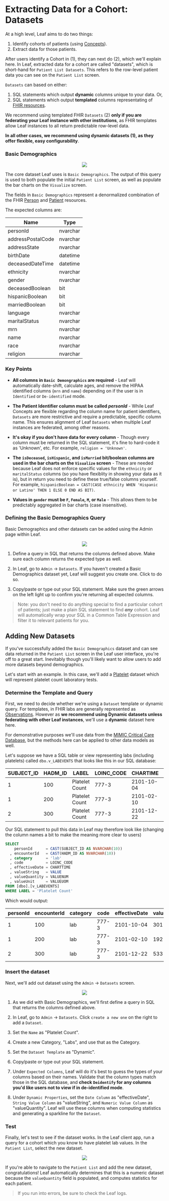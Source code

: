 # Extracting Data for a Cohort: Datasets
At a high level, Leaf aims to do two things:

1. Identify cohorts of patients (using [Concepts](../concepts)).
2. Extract data for those patients.

After users identify a Cohort in (1), they can next do (2), which we'll explain here. In Leaf, extracted data for a cohort are called "datasets", which is short-hand for `Patient List Datasets`. This refers to the row-level patient data you can see on the `Patient List` screen.

`Datasets` can based on either:

1. SQL statements which output **dynamic** columns unique to your data. Or,
2. SQL statements which output **templated** columns representating of <a href="https://www.hl7.org/fhir/resourcelist.html" target="_blank">FHIR resources</a>. 

We recommend using templated FHIR `Datasets` (2) **only if you are federating your Leaf instance with other institutions**, as FHIR templates allow Leaf instances to all return predictable row-level data. 

**In all other cases, we recommend using dynamic datasets (1), as they offer flexible, easy configurability**. 

### Basic Demographics
<p align="center"><img src="../images/dataset_intro.gif"/></p>

The core dataset Leaf uses is `Basic Demographics`. The output of this query is used to both populate the initial `Patient List` screen, as well as populate the bar charts on the `Visualize` screen.

The fields in `Basic Demographics` represent a denormalized combination of the FHIR <a href="https://www.hl7.org/fhir/person.html" target="_blank">Person</a> and <a href="https://www.hl7.org/fhir/patient.html" target="_blank">Patient</a> resources.

The expected columns are:

| Name              | Type      | 
| ----------------- | --------- |
| personId          | nvarchar  |
| addressPostalCode | nvarchar  |
| addressState      | nvarchar  |
| birthDate         | datetime  |
| deceasedDateTime  | datetime  |
| ethnicity         | nvarchar  |
| gender            | nvarchar  |
| deceasedBoolean   | bit       |
| hispanicBoolean   | bit       |
| marriedBoolean    | bit       |
| language          | nvarchar  |
| maritalStatus     | nvarchar  |
| mrn               | nvarchar  |
| name              | nvarchar  |
| race              | nvarchar  |
| religion          | nvarchar  |

### Key Points
- **All columns in `Basic Demongraphics` are required** - Leaf will automatically date-shift, calculate ages, and remove the HIPAA identified columns (`mrn` and `name`) depending on if the user is in `Identified` or `De-identified` mode.

- **The Patient Identifier column must be called *personId*** - While Leaf Concepts are flexible regarding the column name for patient identifiers, `Datasets` are more restrictive and require a predictable, specific column name. This ensures alignment of Leaf `Datasets` when multiple Leaf instances are federated, among other reasons.

- **It's okay if you don't have data for every column** - Though every column must be returned in the SQL statement, it's fine to hard-code it as 'Unknown', etc. For example, `religion = 'Unknown'`.

- **The `isDeceased`, `isHispanic`, and `isMarried` bit/boolean columns are used in the bar charts on the `Visualize` screen** - These are needed because Leaf does not enforce specific values for the `ethnicity` or `maritalStatus` columns (so you have flexiblity in showing your data as it is), but in return you need to define these true/false columns yourself. For example, `hispanicBoolean = CAST(CASE ethnicity WHEN 'Hispanic or Latino' THEN 1 ELSE 0 END AS BIT)`.

- **Values in `gender` must be `F`, `Female`, `M`, or `Male`** - This allows them to be predictably aggregated in bar charts (case insensitive).

### Defining the Basic Demographics Query
Basic Demographics and other datasets can be added using the Admin page within Leaf.

<p align="center"><img src="../images/ds_basic_demographics.gif"/></p>

1. Define a query in SQL that returns the columns defined above. Make sure each column returns the expected type as well.

2. In Leaf, go to `Admin` -> `Datasets`. If you haven't created a Basic Demographics dataset yet, Leaf will suggest you create one. Click to do so.

3. Copy/paste or type out your SQL statement. Make sure the green arrows on the left light up to confirm you're returning all expected columns.

> Note: you don't need to do anything special to find a particular cohort of patients; just make a plain SQL statement to find ***any*** cohort. Leaf will automatically wrap your SQL in a Common Table Expression and filter it to relevant patients for you.

## Adding New Datasets
If you've successfully added the `Basic Demographics` dataset and can see data returned in the `Patient List` screen in the Leaf user interface, you're off to a great start. Inevitably though you'll likely want to allow users to add more datasets beyond demographics.

Let's start with an example. In this case, we'll add a <a href="https://en.wikipedia.org/wiki/Platelet" target="_blank">Platelet</a> dataset which will represent platelet count laboratory tests.

### Determine the Template and Query
First, we need to decide whether we're using a `Dataset` template or dynamic query. For templates, in FHIR labs are generally represented as [Observations](#observation). However as **we recommend using Dynamic datasets unless federating with other Leaf instances**, we'll use a **dynamic** dataset here here. 

For demonstrative purposes we'll use data from the <a href="https://mimic.physionet.org/" target="_blank">MIMIC Critical Care Database</a>, but the methods here can be applied to other data models as well.

Let's suppose we have a SQL table or view representing labs (including platelets) called `dbo.v_LABEVENTS` that looks like this in our SQL database:

| SUBJECT_ID | HADM_ID | LABEL          | LOINC_CODE | CHARTIME   | VALUE | VALUENUM | VALUEUOM |
| ---------- | ------- | -------------- | ---------- | ---------- | ----- | -------- | -------- |
| 1          | 100     | Platelet Count | 777-3      | 2101-10-04 | 301   | 301      | K/uL     |      
| 1          | 200     | Platelet Count | 777-3      | 2101-02-10 | 192   | 192      | K/uL     | 
| 2          | 300     | Platelet Count | 777-3      | 2101-12-22 | 533   | 533      | K/uL     |

Our SQL statement to pull this data in Leaf may therefore look like (changing the column names a bit to make the meaning more clear to users)

```sql
SELECT 
    personId      = CAST(SUBJECT_ID AS NVARCHAR(10))
  , encounterId   = CAST(HADM_ID AS NVARCHAR(10))
  , category      = 'lab'
  , code          = LOINC_CODE
  , effectiveDate = CHARTTIME
  , valueString   = VALUE
  , valueQuantity = VALUENUM
  , valueUnit     = VALUEUOM
FROM [dbo].[v_LABEVENTS]
WHERE LABEL = 'Platelet Count'
```

Which would output:

| personId   | encounterId | category | code  | effectiveDate   | valueString | valueQuantity | valueUnit |
| ---------- | ----------- | -------- | ----- | --------------- | ----------- | ------------- | --------- |
| 1          | 100         | lab      | 777-3 | 2101-10-04      | 301         | 301           | K/uL      |      
| 1          | 200         | lab      | 777-3 | 2101-02-10      | 192         | 192           | K/uL      | 
| 2          | 300         | lab      | 777-3 | 2101-12-22      | 533         | 533           | K/uL      |

### Insert the dataset
Next, we'll add out dataset using the `Admin` -> `Datasets` screen.

<p align="center"><img src="../images/ds_platelet.gif"/></p>

1. As we did with Basic Demographics, we'll first define a query in SQL that returns the columns defined above.

2. In Leaf, go to `Admin` -> `Datasets`. Click `create a new one` on the right to add a `Dataset`.

3. Set the `Name` as "Platelet Count".

4. Create a new Category, "Labs", and use that as the Category.

5. Set the `Dataset Template` as "Dynamic".

6. Copy/paste or type out your SQL statement.

7. Under `Expected Columns`, Leaf will do it's best to guess the types of your columns based on their names. Validate that the column types match those in the SQL database, and **check `Deidentify` for any columns you'd like users not to view if in de-identified mode**.

8. Under `Dynamic Properties`, set the `Date Column` as "effectiveDate", `String Value Column` as "valueString", and `Numeric Value Column` as "valueQuantity". Leaf will use these columns when computing statistics and generating a sparkline for the `Dataset`.

### Test
Finally, let's test to see if the dataset works. In the Leaf client app, run a query for a cohort which you know to have platelet lab values. In the `Patient List`, select the new dataset.

<p align="center"><img src="../images/dataset_add.gif"/></p>

If you're able to navigate to the `Patient List` and add the new dataset, congratulations! Leaf automatically determines that this is a numeric dataset because the `valueQuantity` field is populated, and computes statistics for each patient.

>If you run into errors, be sure to check the Leaf logs.

